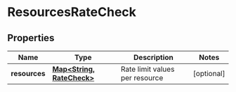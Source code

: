 
# ResourcesRateCheck

## Properties
Name | Type | Description | Notes
------------ | ------------- | ------------- | -------------
**resources** | [**Map&lt;String, RateCheck&gt;**](RateCheck.md) | Rate limit values per resource |  [optional]



